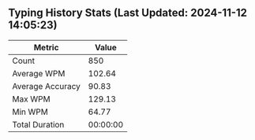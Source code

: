 
## Typing History Stats (Last Updated: 2024-11-12 14:05:23)

| Metric            | Value       |
|-------------------|-------------|
| Count             | 850     |
| Average WPM       | 102.64 |
| Average Accuracy  | 90.83 |
| Max WPM           | 129.13   |
| Min WPM           | 64.77   |
| Total Duration    | 00:00:00 |
